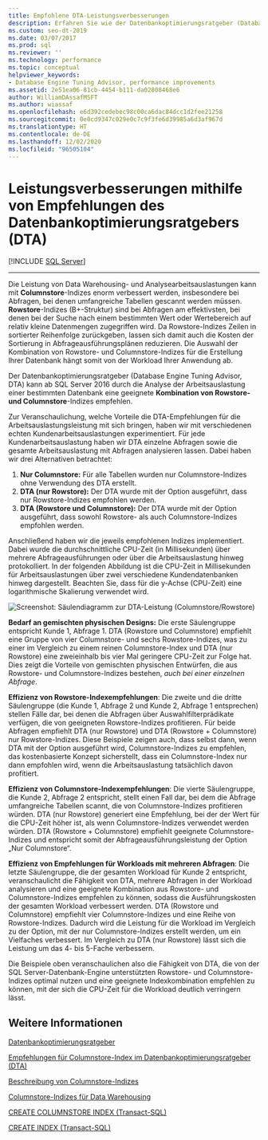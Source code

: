 ```yaml
---
title: Empfohlene DTA-Leistungsverbesserungen
description: Erfahren Sie wie der Datenbankoptimierungsratgeber (Database Engine Tuning Advisor) durch die Analyse der Arbeitsauslastung einer Datenbank in SQL Server eine Kombination von Rowstore- und Columnstore-Indizes empfehlen kann.
ms.custom: seo-dt-2019
ms.date: 03/07/2017
ms.prod: sql
ms.reviewer: ''
ms.technology: performance
ms.topic: conceptual
helpviewer_keywords:
- Database Engine Tuning Advisor, performance improvements
ms.assetid: 2e51ea06-81cb-4454-b111-da02808468e6
author: WilliamDAssafMSFT
ms.author: wiassaf
ms.openlocfilehash: e6d392cedebec98c00ca6dac84dcc1d2fee21258
ms.sourcegitcommit: 0e0cd9347c029e0c7c9f3fe6d39985a6d3af967d
ms.translationtype: HT
ms.contentlocale: de-DE
ms.lasthandoff: 12/02/2020
ms.locfileid: "96505104"
---
```

# <a name="performance-improvements-using-database-engine-tuning-advisor-dta-recommendations"></a>Leistungsverbesserungen mithilfe von Empfehlungen des Datenbankoptimierungsratgebers (DTA)
 [!INCLUDE [SQL Server](../../includes/applies-to-version/sqlserver.md)]


---
Die Leistung von Data Warehousing- und Analysearbeitsauslastungen kann mit **Columnstore**-Indizes enorm verbessert werden, insbesondere bei Abfragen, bei denen umfangreiche Tabellen gescannt werden müssen. **Rowstore**-Indizes (B+-Struktur) sind bei Abfragen am effektivsten, bei denen bei der Suche nach einem bestimmten Wert oder Wertebereich auf relativ kleine Datenmengen zugegriffen wird. Da Rowstore-Indizes Zeilen in sortierter Reihenfolge zurückgeben, lassen sich damit auch die Kosten der Sortierung in Abfrageausführungsplänen reduzieren. Die Auswahl der Kombination von Rowstore- und Columnstore-Indizes für die Erstellung Ihrer Datenbank hängt somit von der Workload Ihrer Anwendung ab.

Der Datenbankoptimierungsratgeber (Database Engine Tuning Advisor, DTA) kann ab SQL Server 2016 durch die Analyse der Arbeitsauslastung einer bestimmten Datenbank eine geeignete **Kombination von Rowstore- und Columnstore**-Indizes empfehlen. 

Zur Veranschaulichung, welche Vorteile die DTA-Empfehlungen für die Arbeitsauslastungsleistung mit sich bringen, haben wir mit verschiedenen echten Kundenarbeitsauslastungen experimentiert. Für jede Kundenarbeitsauslastung haben wir DTA einzelne Abfragen sowie die gesamte Arbeitsauslastung mit Abfragen analysieren lassen. Dabei haben wir drei Alternativen betrachtet:
  
  1. **Nur Columnstore:** Für alle Tabellen wurden nur Columnstore-Indizes ohne Verwendung des DTA erstellt. 
  2. **DTA (nur Rowstore):** Der DTA wurde mit der Option ausgeführt, dass nur Rowstore-Indizes empfohlen werden.
  3. **DTA (Rowstore und Columnstore):** Der DTA wurde mit der Option ausgeführt, dass sowohl Rowstore- als auch Columnstore-Indizes empfohlen werden.  
   
Anschließend haben wir die jeweils empfohlenen Indizes implementiert. Dabei wurde die durchschnittliche CPU-Zeit (in Millisekunden) über mehrere Abfrageausführungen oder über die Arbeitsauslastung hinweg protokolliert. In der folgenden Abbildung ist die CPU-Zeit in Millisekunden für Arbeitsauslastungen über zwei verschiedene Kundendatenbanken hinweg dargestellt. Beachten Sie, dass für die y-Achse (CPU-Zeit) eine logarithmische Skalierung verwendet wird.   


![Screenshot: Säulendiagramm zur DTA-Leistung (Columnstore/Rowstore)](../../relational-databases/performance/media/dta-columnstore-rowstore-performance.gif)



**Bedarf an gemischten physischen Designs:** Die erste Säulengruppe entspricht Kunde 1, Abfrage 1. DTA (Rowstore und Columnstore) empfiehlt eine Gruppe von vier Columnstore- und sechs Rowstore-Indizes, was zu einer im Vergleich zu einem reinen Columnstore-Index und DTA (nur Rowstore) eine zweieinhalb bis vier Mal geringere CPU-Zeit zur Folge hat. Dies zeigt die Vorteile von gemischten physischen Entwürfen, die aus Rowstore- und Columnstore-Indizes bestehen, *auch bei einer einzelnen Abfrage*. 

**Effizienz von Rowstore-Indexempfehlungen**: Die zweite und die dritte Säulengruppe (die Kunde 1, Abfrage 2 und Kunde 2, Abfrage 1 entsprechen) stellen Fälle dar, bei denen die Abfragen über Auswahlfilterprädikate verfügen, die von geeigneten Rowstore-Indizes profitieren. Für beide Abfragen empfiehlt DTA (nur Rowstore) und DTA (Rowstore + Columnstore) nur Rowstore-Indizes. Diese Beispiele zeigen auch, dass selbst dann, wenn DTA mit der Option ausgeführt wird, Columnstore-Indizes zu empfehlen, das kostenbasierte Konzept sicherstellt, dass ein Columnstore-Index nur dann empfohlen wird, wenn die Arbeitsauslastung tatsächlich davon profitiert.

**Effizienz von Columnstore-Indexempfehlungen**: Die vierte Säulengruppe, die Kunde 2, Abfrage 2 entspricht, stellt einen Fall dar, bei dem die Abfrage umfangreiche Tabellen scannt, die von Columnstore-Indizes profitieren würden. DTA (nur Rowstore) generiert eine Empfehlung, bei der der Wert für die CPU-Zeit höher ist, als wenn Columnstore-Indizes verwendet werden würden. DTA (Rowstore + Columnstore) empfiehlt geeignete Columnstore-Indizes und entspricht somit der Abfrageausführungsleistung der Option „Nur Columnstore“.

**Effizienz von Empfehlungen für Workloads mit mehreren Abfragen**: Die letzte Säulengruppe, die der gesamten Workload für Kunde 2 entspricht, veranschaulicht die Fähigkeit von DTA, mehrere Abfragen in der Workload analysieren und eine geeignete Kombination aus Rowstore- und Columnstore-Indizes empfehlen zu können, sodass die Ausführungskosten der gesamten Workload verbessert werden. DTA (Rowstore und Columnstore) empfiehlt vier Columnstore-Indizes und eine Reihe von Rowstore-Indizes. Dadurch wird die Leistung für die Workload im Vergleich zu der Option, mit der nur Columnstore-Indizes erstellt werden, um ein Vielfaches verbessert. Im Vergleich zu DTA (nur Rowstore) lässt sich die Leistung um das 4- bis 5-Fache verbessern.

Die Beispiele oben veranschaulichen also die Fähigkeit von DTA, die von der SQL Server-Datenbank-Engine unterstützten Rowstore- und Columnstore-Indizes optimal nutzen und eine geeignete Indexkombination empfehlen zu können, mit der sich die CPU-Zeit für die Workload deutlich verringern lässt. 

<a name="see-also"></a>Weitere Informationen
---
[Datenbankoptimierungsratgeber](../../relational-databases/performance/database-engine-tuning-advisor.md)

[Empfehlungen für Columnstore-Index im Datenbankoptimierungsratgeber (DTA)](../../relational-databases/performance/columnstore-index-recommendations-in-database-engine-tuning-advisor-dta.md)

[Beschreibung von Columnstore-Indizes](~/relational-databases/indexes/columnstore-indexes-overview.md)

[Columnstore-Indizes für Data Warehousing](~/relational-databases/indexes/columnstore-indexes-data-warehouse.md)

[CREATE COLUMNSTORE INDEX (Transact-SQL)](../../t-sql/statements/create-columnstore-index-transact-sql.md)

[CREATE INDEX (Transact-SQL)](../../t-sql/statements/create-index-transact-sql.md)



